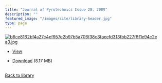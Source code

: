```yaml
---
title: "Journal of Pyrotechnics Issue 28, 2009"
description: ""
featured_image: "/images/site/library-header.jpg"
type: page
---
```


<a href="https://drive.google.com/file/d/1A6E6RomQ4kU6qWz-CTxYDne5_4C3a2ie/view" target="_blank">![b6ce8162bf4a27c4ef957e2b97b5a706f38c3faeefd313fbb227f8f1e94c2ea3.jpg](/images/library/b6ce8162bf4a27c4ef957e2b97b5a706f38c3faeefd313fbb227f8f1e94c2ea3.jpg)</a>
* <a href="https://drive.google.com/file/d/1A6E6RomQ4kU6qWz-CTxYDne5_4C3a2ie/view" target="_blank">View</a>

* [Download](https://drive.google.com/uc?export=download&id=1A6E6RomQ4kU6qWz-CTxYDne5_4C3a2ie) (8.17 MB)

<br />[Back to library](/library/)
